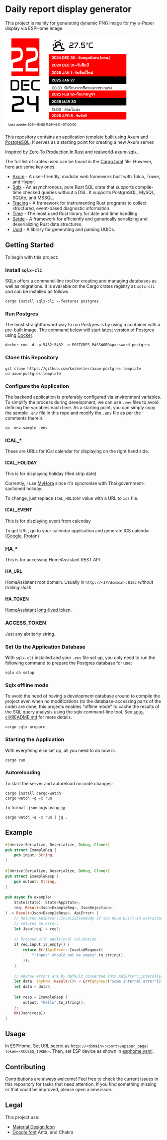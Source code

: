 # Daily report display generator

This project is mainly for generating dynamic PNG image for my e-Paper display via ESPHome image.

![Sample of rendered e-Paper page](epaper_page.png)

This repository contains an application template built using [Axum](https://github.com/tokio-rs/axum) and [PostgreSQL](https://www.postgresql.org/). It serves as a starting point for creating a new Axum server.

Inspired by [Zero To Production In Rust](https://www.zero2prod.com) and [realworld-axum-sqlx](https://github.com/launchbadge/realworld-axum-sqlx).

The full list of crates used can be found in the [Cargo.toml](./Cargo.toml) file. However, here are some key ones:

* [Axum](https://github.com/tokio-rs/axum) - A user-friendly, modular web framework built with Tokio, Tower, and Hyper.
* [Sqlx](https://github.com/launchbadge/sqlx) - An asynchronous, pure Rust SQL crate that supports compile-time checked queries without a DSL. It supports PostgreSQL, MySQL, SQLite, and MSSQL.
* [Tracing](https://github.com/tokio-rs/tracing) - A framework for instrumenting Rust programs to collect structured, event-based diagnostic information.
* [Time](https://github.com/time-rs/time) - The most used Rust library for date and time handling.
* [Serde](https://serde.rs/) - A framework for efficiently and generically serializing and deserializing Rust data structures.
* [Uuid](https://github.com/uuid-rs/uuid) - A library for generating and parsing UUIDs.

## Getting Started

To begin with this project:

### Install `sqlx-cli`

SQLx offers a command-line tool for creating and managing databases as well as migrations. It is available on the Cargo crates registry as `sqlx-cli` and can be installed as follows:

```shell
cargo install sqlx-cli --features postgres
```

### Run Postgres

The most straightforward way to run Postgres is by using a container with a pre-built image. The command below will start latest version of Postgres using [Docker](https://www.docker.com/):

```shell
docker run -d -p 5432:5432 -e POSTGRES_PASSWORD=password postgres
```

### Clone this Repository

```shell
git clone https://github.com/koskeller/axum-postgres-template
cd axum-postgres-template
```

### Configure the Application

The backend application is preferably configured via environment variables. To simplify the process during development, we can use `.env` files to avoid defining the variables each time. As a starting point, you can simply copy the sample `.env` file in this repo and modify the `.env` file as per the comments therein.

```shell
cp .env.sample .env
```

### ICAL_*

These are URLs for iCal calendar for displaying on the right hand side.

#### ICAL_HOLIDAY

This is for displaying holiday (Red strip date)

Currently, I use [MyHora](https://www.myhora.com/calendar/ical.aspx) since it's syncronise with Thai government-sactioned holiday.

To change, just replace `ICAL_HOLIDAY` value with a URL to `ics` file.

#### ICAL_EVENT

This is for displaying event from calenday

To get URL, go to your calendar application and generate ICS calendar. ([Google](https://support.google.com/calendar/answer/37648?hl=en#zippy=%2Csecret-address), [Proton](https://proton.me/support/share-calendar-via-link#how-to-share-a-calendar-with-multiple-links))

### HA_*

This is for accessing HomeAssistant REST API

#### HA_URL

HomeAssistant root domain. Usually in `http://<IP/domain>:8123` *without trailing slash*.

#### HA_TOKEN

[HomeAssistant long-lived token](https://community.home-assistant.io/t/how-to-get-long-lived-access-token/162159/5).

### ACCESS_TOKEN

Just any abritarty string.

### Set Up the Application Database

With `sqlx-cli` installed and your `.env` file set up, you only need to run the following command to prepare the Postgres database for use:

```shell
sqlx db setup
```

### Sqlx offline mode

To avoid the need of having a development database around to compile the project even when no modifications (to the database-accessing parts of the code) are done, this projects enables "offline mode" to cache the results of the SQL query analysis using the sqlx command-line tool. See [sqlx-cli/README.md](https://github.com/launchbadge/sqlx/blob/main/sqlx-cli/README.md#enable-building-in-offline-mode-with-query) for more details.

```shell
cargo sqlx prepare
```

### Starting the Application

With everything else set up, all you need to do now is:

```shell
cargo run
```

### Autoreloading

To start the server and autoreload on code changes:

```shell
cargo install cargo-watch
cargo watch -q -x run
```

To format `.json` logs using [`jq`](https://github.com/jqlang/jq):

```shell
cargo watch -q -x run | jq .
```

## Example

```rust
#[derive(Serialize, Deserialize, Debug, Clone)]
pub struct ExampleReq {
    pub input: String,
}

#[derive(Serialize, Deserialize, Debug, Clone)]
pub struct ExampleResp {
    pub output: String,
}

pub async fn example(
    State(state): State<AppState>,
    req: Result<Json<ExampleReq>, JsonRejection>,
) -> Result<Json<ExampleResp>, ApiError> {
    // Returns ApiError::InvalidJsonBody if the Axum built-in extractor
    // returns an error.
    let Json(req) = req?;

    // Proceed with additional validation.
    if req.input.is_empty() {
        return Err(ApiError::InvalidRequest(
            "'input' should not be empty".to_string(),
        ));
    }

    // Anyhow errors are by default converted into ApiError::InternalError and assigned a 500 HTTP status code.
    let data: anyhow::Result<()> = Err(anyhow!("Some internal error"));
    let data = data?;

    let resp = ExampleResp {
        output: "hello".to_string(),
    };
    Ok(Json(resp))
}
```

## Usage

In ESPHome, Set URL secret as `http://<domain>:<port>/epaper_page?token=<ACCESS_TOKEN>`. Then, set ESP device as shown in [esphome.yaml](./esphome.yaml).

## Contributing

Contributions are always welcome! Feel free to check the current issues in this repository for tasks that need attention. If you find something missing or that could be improved, please open a new issue.

## Legal

This project use:

* [Material Design Icon](https://github.com/google/material-design-icons/blob/master/LICENSE)
* [Google font](https://fonts.google.com) Anta, and Chakra
